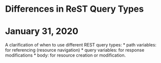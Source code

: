 # Differences in ReST Query Types
# January 31, 2020

A clarification of when to use different REST query types:
	* path variables: for referencing (resource navigation)
	* query variables: for response modifications
	* body: for resource creation or modification.

